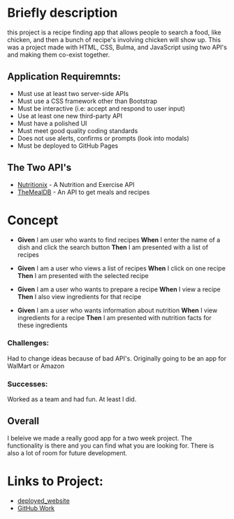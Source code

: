 # Briefly description  
this project is a recipe finding app that allows people to search a food, like chicken, and then a bunch of recipe's involving chicken will show up. This was a project made with HTML, CSS, Bulma, and JavaScript using two API's and making them co-exist together.

## Application Requiremnts:
* Must use at least two server-side APIs
* Must use a CSS framework other than Bootstrap
* Must be interactive (i.e: accept and respond to user input)
* Use at least one new third-party API
* Must have a polished UI
* Must meet good quality coding standards
* Does not use alerts, confirms or prompts (look into modals)
* Must be deployed to GitHub Pages

## The Two API's
* [Nutritionix](https://www.nutritionix.com/) - A Nutrition and Exercise API
* [TheMealDB](https://www.themealdb.com/api.php) - An API to get meals and recipes

# Concept
* **Given** I am user who wants to find recipes
**When** I enter the name of a dish and click the search button
**Then** I am presented with a list of recipes

* **Given** I am a user who views a list of recipes
**When** I click on one recipe
**Then** I am presented with the selected recipe

* **Given** I am a user who wants to prepare a recipe
**When** I view a recipe
**Then** I also view ingredients for that recipe

* **Given** I am a user who wants information about nutrition
**When** I view ingredients for a recipe
**Then** I am presented with nutrition facts for these ingredients

### Challenges:
Had to change ideas because of bad API's. Originally going to be an app for WalMart or Amazon

### Successes:
Worked as a team and had fun. At least I did.

## Overall
I beleive we made a really good app for a two week project. The functionality is there and you can find what you are looking for. There is also a lot of room for future development. 

# Links to Project:
* [deployed_website](https://saiban-hussein.github.io/project1/)
* [GitHub Work](https://github.com/Saiban-Hussein/project1)


